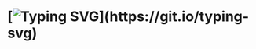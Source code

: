 
# [![Typing SVG](https://readme-typing-svg.demolab.com/?lines=Hello!+I'm+Giovanna.;Welcome+to+my+page!)](https://git.io/typing-svg)
